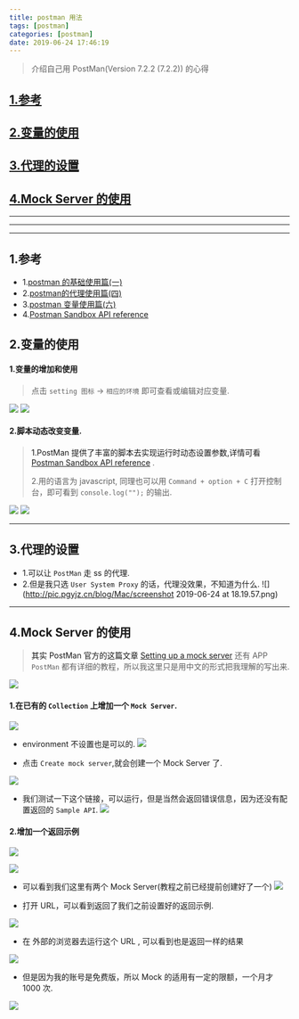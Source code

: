 ```yaml
---
title: postman 用法
tags: [postman]
categories: [postman]
date: 2019-06-24 17:46:19
---
```



> 介绍自己用 PostMan(Version 7.2.2 (7.2.2)) 的心得

<!-- more -->

## [1.参考](#references)
## [2.变量的使用](#variable_usage)
## [3.代理的设置](#set_proxy_server)
## [4.Mock Server 的使用](#mock_usage)

***
***
***

## 1.参考<a name="references"/>
* 1.[postman 的基础使用篇(一)](https://segmentfault.com/a/1190000011991458)
* 2.[postman的代理使用篇(四)](https://segmentfault.com/a/1190000012024844)
* 3.[postman 变量使用篇(六)](https://segmentfault.com/a/1190000012077563)
* 4.[Postman Sandbox API reference](https://learning.getpostman.com/docs/postman/scripts/postman_sandbox_api_reference/)


## 2.变量的使用<a name="variable_usage"/>
#### 1.变量的增加和使用
> 点击 `setting 图标` -> `相应的环境` 即可查看或编辑对应变量.

![](http://pic.pgyjz.cn/blog/Mac/Snip20190624_2.png)
![](http://pic.pgyjz.cn/blog/Mac/Snip20190624_3.png)

#### 2.脚本动态改变变量.
> 1.PostMan 提供了丰富的脚本去实现运行时动态设置参数,详情可看 [Postman Sandbox API reference](https://learning.getpostman.com/docs/postman/scripts/postman_sandbox_api_reference/) .
> 
> 2.用的语言为 javascript, 同理也可以用 `Command + option + C` 打开控制台，即可看到 `console.log("");` 的输出.

![](http://pic.pgyjz.cn/blog/Mac/Snip20190624_5.png)
![](http://pic.pgyjz.cn/blog/Mac/Snip20190624_6.png)

***

## 3.代理的设置<a name="set_proxy_server"/>
* 1.可以让 `PostMan` 走 ss 的代理.
* 2.但是我只选 `User System Proxy` 的话，代理没效果，不知道为什么.
![](http://pic.pgyjz.cn/blog/Mac/screenshot 2019-06-24 at 18.19.57.png)

***

## 4.Mock Server 的使用<a name="mock_usage"/>

> 其实 PostMan 官方的这篇文章 [Setting up a mock server](https://learning.getpostman.com/docs/postman/mock_servers/setting_up_mock/) 还有 APP `PostMan` 都有详细的教程，所以我这里只是用中文的形式把我理解的写出来.

![](http://pic.pgyjz.cn/blog/postman/postmanUsage/Snip20190628_2.png)

#### 1.在已有的 `Collection` 上增加一个 `Mock Server`.

![](http://pic.pgyjz.cn/blog/postman/postmanUsage/Snip20190628_3.png)

* environment 不设置也是可以的.
![](http://pic.pgyjz.cn/blog/postman/postmanUsage/Snip20190628_4.png)

* 点击 `Create mock server`,就会创建一个 Mock Server 了.

![](http://pic.pgyjz.cn/blog/postman/postmanUsage/Snip20190628_5.png)

* 我们测试一下这个链接，可以运行，但是当然会返回错误信息，因为还没有配置返回的 `Sample API`.
![](http://pic.pgyjz.cn/blog/postman/postmanUsage/Snip20190628_6.png)



#### 2.增加一个返回示例

![](http://pic.pgyjz.cn/blog/postman/postmanUsage/Snip20190628_7.png)

![](http://pic.pgyjz.cn/blog/postman/postmanUsage/Snip20190628_10.png)

* 可以看到我们这里有两个 Mock Server(教程之前已经提前创建好了一个)
![](http://pic.pgyjz.cn/blog/postman/postmanUsage/Snip20190628_11.png)

* 打开 URL，可以看到返回了我们之前设置好的返回示例.

![](http://pic.pgyjz.cn/blog/postman/postmanUsage/Snip20190628_13.png)

* 在 外部的浏览器去运行这个 URL , 可以看到也是返回一样的结果

![](http://pic.pgyjz.cn/blog/postman/postmanUsage/Snip20190628_15.png)

* 但是因为我的账号是免费版，所以 Mock 的适用有一定的限额，一个月才 1000 次.

![](http://pic.pgyjz.cn/blog/postman/postmanUsage/Snip20190628_16.png)


